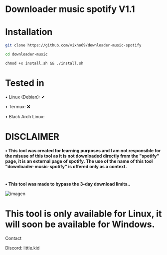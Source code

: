 # Downloader music spotify V1.1

# Installation

```bash
git clone https://github.com/vixho69/downloader-music-spotify
```
```bash
cd downloader-music
```
```
chmod +x install.sh && ./install.sh
```
# Tested in
• Linux (Debian): ✔

• Termux: ❌

• Black Arch Linux: 
#

# DISCLAIMER

**• This tool was created for learning purposes and I am not responsible for the misuse of this tool as it is not downloaded directly from the "spotify" page, it is an external page of spotify. The use of the name of this tool "downloader-music-spotify" is offered only as a context.**
# 
**• This tool was made to bypass the 3-day download limits..**

![imagen](https://github.com/user-attachments/assets/c4779395-7cde-49c0-9426-860dfda19d67)

# This tool is only available for Linux, it will soon be available for Windows.

Contact

Discord: little.kid
